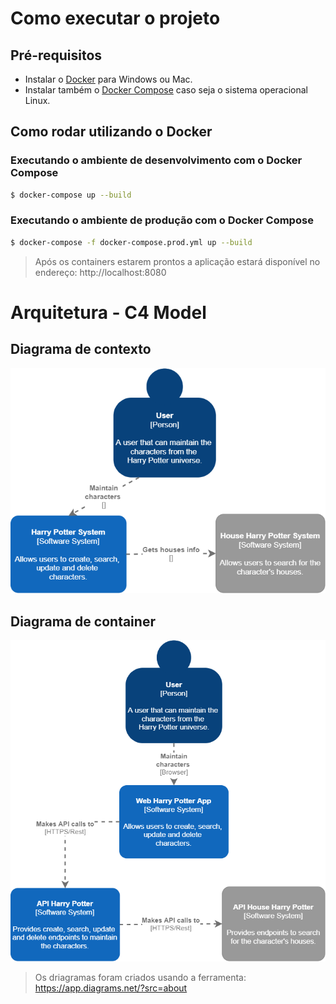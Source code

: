# Como executar o projeto
## Pré-requisitos 
* Instalar o [Docker](https://docs.docker.com/engine/install/) para Windows ou Mac.
* Instalar também o [Docker Compose](https://docs.docker.com/compose/install) caso seja o sistema operacional Linux.
## Como rodar utilizando o Docker
### Executando o ambiente de desenvolvimento com o Docker Compose
```bash
$ docker-compose up --build
```
### Executando o ambiente de produção com o Docker Compose
```bash
$ docker-compose -f docker-compose.prod.yml up --build
```
> Após os containers estarem prontos a aplicação estará disponível no endereço: http://localhost:8080 
# Arquitetura - C4 Model
## Diagrama de contexto
![contexto](./docs/diagram-architecture-c4-context.png)
## Diagrama de container
![container](./docs/diagram-architecture-c4-container.png)
> Os driagramas foram criados usando a ferramenta: https://app.diagrams.net/?src=about
